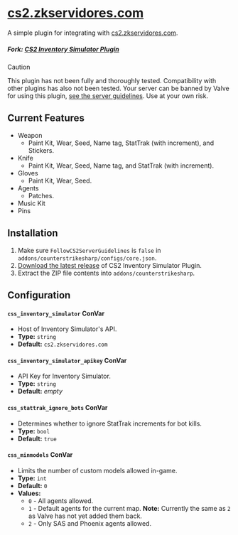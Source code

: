 # [cs2.zkservidores.com](https://cs2.zkservidores.com)
A simple plugin for integrating with [cs2.zkservidores.com](https://cs2.zkservidores.com).

##### Fork: [CS2 Inventory Simulator Plugin](https://github.com/ianlucas/cs2-inventory-simulator-plugin)

> [!CAUTION]
> This plugin has not been fully and thoroughly tested. Compatibility with other plugins has also not been tested. Your server can be banned by Valve for using this plugin, [see the server guidelines](https://blog.counter-strike.net/index.php/server_guidelines). Use at your own risk.

## Current Features
- Weapon
  - Paint Kit, Wear, Seed, Name tag, StatTrak (with increment), and Stickers.
- Knife
  - Paint Kit, Wear, Seed, Name tag, and StatTrak (with increment).
- Gloves
  - Paint Kit, Wear, Seed.
- Agents
  - Patches.
- Music Kit
- Pins

## Installation
1. Make sure `FollowCS2ServerGuidelines` is `false` in `addons/counterstrikesharp/configs/core.json`.
2. [Download the latest release](https://github.com/ianlucas/cs2-inventory-simulator-plugin/releases) of CS2 Inventory Simulator Plugin.
3. Extract the ZIP file contents into `addons/counterstrikesharp`.

## Configuration
#### `css_inventory_simulator` ConVar
* Host of Inventory Simulator's API.
* **Type:** `string`
* **Default:** `cs2.zkservidores.com`

#### `css_inventory_simulator_apikey` ConVar
* API Key for Inventory Simulator.
* **Type:** `string`
* **Default:** _empty_

#### `css_stattrak_ignore_bots` ConVar
* Determines whether to ignore StatTrak increments for bot kills.
* **Type:** `bool`
* **Default:** `true`

#### `css_minmodels` ConVar
* Limits the number of custom models allowed in-game.
* **Type:** `int`
* **Default:** `0`
* **Values:**
	- `0` - All agents allowed.
	- `1` - Default agents for the current map. **Note:** Currently the same as `2` as Valve has not yet added them back.
	- `2` - Only SAS and Phoenix agents allowed.
	